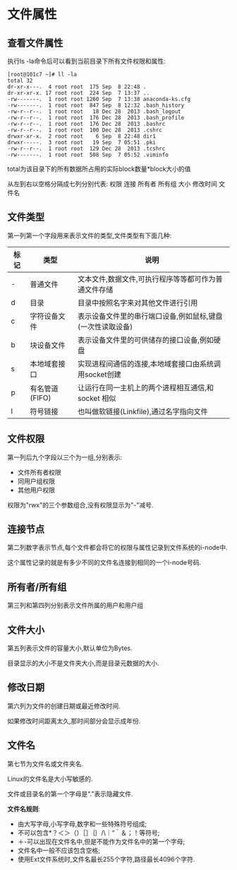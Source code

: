 # 文件属性

## 查看文件属性

执行ls -la命令后可以看到当前目录下所有文件权限和属性:

```shell
[root@101c7 ~]# ll -la
total 32
dr-xr-x---.  4 root root  175 Sep  8 22:48 .
dr-xr-xr-x. 17 root root  224 Sep  7 13:37 ..
-rw-------.  1 root root 1260 Sep  7 13:38 anaconda-ks.cfg
-rw-------.  1 root root  847 Sep  8 12:32 .bash_history
-rw-r--r--.  1 root root   18 Dec 28  2013 .bash_logout
-rw-r--r--.  1 root root  176 Dec 28  2013 .bash_profile
-rw-r--r--.  1 root root  176 Dec 28  2013 .bashrc
-rw-r--r--.  1 root root  100 Dec 28  2013 .cshrc
drwxr-xr-x.  2 root root    6 Sep  8 22:48 dir1
drwxr-----.  3 root root   19 Sep  7 05:51 .pki
-rw-r--r--.  1 root root  129 Dec 28  2013 .tcshrc
-rw-------.  1 root root  508 Sep  7 05:52 .viminfo
```

total为该目录下的所有数据所占用的实际block数量*block大小的值

从左到右以空格分隔成七列分别代表: 权限    连接    所有者    所有组    大小    修改时间    文件名  



## 文件类型

第一列第一个字段用来表示文件的类型,文件类型有下面几种:

| **标记** | **类型**       | **说明**                                                   |
| -------- | -------------- | ---------------------------------------------------------- |
| -        | 普通文件       | 文本文件,数据文件,可执行程序等等都可作为普通文件存储       |
| d        | 目录           | 目录中按照名字来对其他文件进行引用                         |
| c        | 字符设备文件   | 表示设备文件里的串行端口设备,例如鼠标,键盘(一次性读取设备) |
| b        | 块设备文件     | 表示设备文件里的可供储存的接口设备,例如硬盘                |
| s        | 本地域套接口   | 实现进程间通信的连接,本地域套接口由系统调用socket创建      |
| p        | 有名管道(FIFO) | 让运行在同一主机上的两个进程相互通信,和 socket 相似        |
| l        | 符号链接       | 也叫做软链接(Linkfile),通过名字指向文件                    |



## 文件权限

第一列后九个字段以三个为一组,分别表示:

- 文件所有者权限
- 同用户组权限
- 其他用户权限  

权限为"rwx"的三个参数组合,没有权限显示为"-"减号.



## 连接节点

第二列数字表示节点,每个文件都会将它的权限与属性记录到文件系统的i-node中.

这个属性记录的就是有多少不同的文件名连接到相同的一个i-node号码.



## 所有者/所有组

第三列和第四列分别表示文件所属的用户和用户组



## 文件大小

第五列表示文件的容量大小,默认单位为Bytes.

目录显示的大小不是文件夹大小,而是目录元数据的大小.



## 修改日期

第六列为文件的创建日期或最近修改时间.

如果修改时间距离太久,那时间部分会显示成年份.



## 文件名

第七节为文件名或文件夹名.

Linux的文件名是大小写敏感的.

文件或目录名的第一个字母是"."表示隐藏文件.

**文件名规则**:

- 由大写字母,小写字母,数字和一些特殊符号组成;
- 不可以包含*？＜＞（）［］｛｝/\｜“｀＆；！等符号;
- ＋-可以出现在文件名中,但是不能作为文件名中的第一个字母;
- 文件名中一般不应该包含空格;
- 使用Ext文件系统时,文件名最长255个字符,路径最长4096个字符.